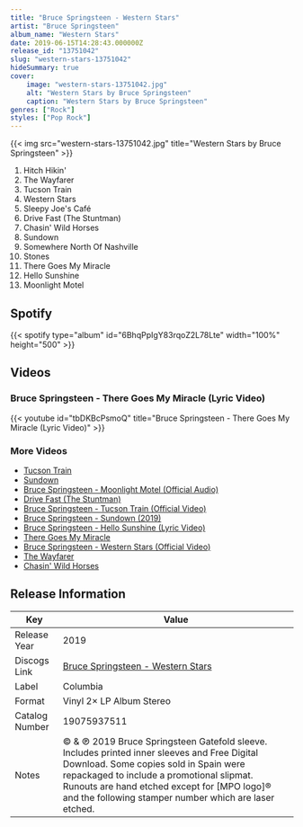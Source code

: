 ```yaml
---
title: "Bruce Springsteen - Western Stars"
artist: "Bruce Springsteen"
album_name: "Western Stars"
date: 2019-06-15T14:28:43.000000Z
release_id: "13751042"
slug: "western-stars-13751042"
hideSummary: true
cover:
    image: "western-stars-13751042.jpg"
    alt: "Western Stars by Bruce Springsteen"
    caption: "Western Stars by Bruce Springsteen"
genres: ["Rock"]
styles: ["Pop Rock"]
---
```


{{< img src="western-stars-13751042.jpg" title="Western Stars by Bruce Springsteen" >}}

<!-- section break -->

1. Hitch Hikin'
2. The Wayfarer
3. Tucson Train
4. Western Stars
5. Sleepy Joe's Café
6. Drive Fast (The Stuntman)
7. Chasin' Wild Horses
8. Sundown
9. Somewhere North Of Nashville
10. Stones
11. There Goes My Miracle
12. Hello Sunshine
13. Moonlight Motel

<!-- section break -->


## Spotify
{{< spotify type="album" id="6BhqPpIgY83rqoZ2L78Lte" width="100%" height="500" >}}



## Videos
### Bruce Springsteen - There Goes My Miracle (Lyric Video)
{{< youtube id="tbDKBcPsmoQ" title="Bruce Springsteen - There Goes My Miracle (Lyric Video)" >}}<br>

### More Videos

- [Tucson Train](https://www.youtube.com/watch?v=I1mVTBB9ACw)
- [Sundown](https://www.youtube.com/watch?v=JjeN0EpD1BA)
- [Bruce Springsteen - Moonlight Motel (Official Audio)](https://www.youtube.com/watch?v=paFUBjeTcZY)
- [Drive Fast (The Stuntman)](https://www.youtube.com/watch?v=e7BIfqrmKmQ)
- [Bruce Springsteen - Tucson Train (Official Video)](https://www.youtube.com/watch?v=bsH4URIWNRE)
- [Bruce Springsteen - Sundown (2019)](https://www.youtube.com/watch?v=p99hRBM30iM)
- [Bruce Springsteen - Hello Sunshine (Lyric Video)](https://www.youtube.com/watch?v=icJjlg5e6l8)
- [There Goes My Miracle](https://www.youtube.com/watch?v=ovDPz46lGVY)
- [Bruce Springsteen - Western Stars (Official Video)](https://www.youtube.com/watch?v=_IXzAAKrsFE)
- [The Wayfarer](https://www.youtube.com/watch?v=8uTWooB6V-4)
- [Chasin' Wild Horses](https://www.youtube.com/watch?v=0yAryPUV_zk)


## Release Information
|  Key           | Value                                                |
| ---------------| ---------------------------------------------------- |
| Release Year   | 2019                                   |
| Discogs Link   | [Bruce Springsteen - Western Stars](https://www.discogs.com/release/13751042-Bruce-Springsteen-Western-Stars) |
| Label          | Columbia |
| Format         | Vinyl 2× LP Album Stereo |
| Catalog Number | 19075937511 |
| Notes | © & ℗ 2019 Bruce Springsteen  Gatefold sleeve. Includes printed inner sleeves and Free Digital Download.  Some copies sold in Spain were repackaged to include a promotional slipmat.  Runouts are hand etched except for [MPO logo]® and the following stamper number which are laser etched.  |